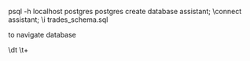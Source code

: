 psql -h localhost postgres postgres 
create database assistant;
\connect assistant;
\i trades_schema.sql 

to navigate database

\dt
\t+ 
